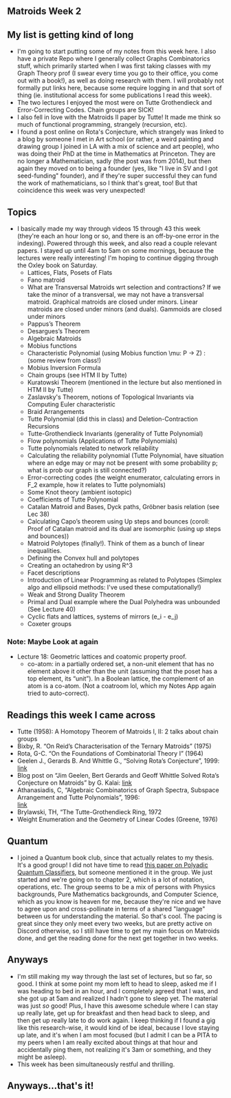 ## Matroids Week 2

## My list is getting kind of long
- I'm going to start putting some of my notes from this week here. I also have a private Repo where I generally collect Graphs Combinatorics stuff,
which primarily started when I was first taking classes with my Graph Theory prof 
(I swear every time you go to their office, you come out with a book!), as well as doing research with them. I will probably not formally put
links here, because some require logging in and that sort of thing (ie. institutional access for some publications I read this week).
- The two lectures I enjoyed the most were on Tutte Grothendieck and Error-Correcting Codes. Chain groups are SICK! 
- I also fell in love with the Matroids II paper by Tutte! It made me think so much of functional programming, strangely (recursion, etc).
- I found a post online on Rota's Conjecture, which strangely was linked to a blog by someone I met in Art school (or rather, a weird painting and drawing
group I joined in LA with a mix of science and art people), who was doing their PhD at the time
in Mathematics at Princeton. They are no longer a Mathematician, sadly (the post was from 2014), but then again they moved
on to being a founder (yes, like "I live in SV and I got seed-funding" founder), and if they're super successful they can fund the work of mathematicians, so I think that's great, too! 
But that coincidence this week was very unexpected!

## Topics
- I basically made my way through videos 15 through 43 this week (they're each an hour long or so, and there is an off-by-one error in the indexing). Powered through this week, and also read a couple relevant papers. I stayed up until 4am to 5am on some mornings, because the lectures
were really interesting! I'm hoping to continue digging through the Oxley book on Saturday.
  - Lattices, Flats, Posets of Flats
  - Fano matroid
  - What are Transversal Matroids wrt selection and contractions? If we take the minor of a transversal, we may not have a transversal matroid.
  Graphical matroids are closed under minors. Linear matroids are closed under minors (and duals). Gammoids are closed under minors
  - Pappus’s Theorem
  - Desargues’s Theorem
  - Algebraic Matroids
  - Mobius functions
  - Characteristic Polynomial (using Mobius function \mu: P -> Z) : (some review from class!)
  - Mobius Inversion Formula
  - Chain groups (see HTM II by Tutte)
  - Kuratowski Theorem (mentioned in the lecture but also mentioned in HTM II by Tutte)
  - Zaslavsky's Theorem, notions of Topological Invariants via Computing Euler characteristic
  - Braid Arrangements
  - Tutte Polynomial (did this in class) and Deletion-Contraction Recursions
  - Tutte-Grothendieck Invariants (generality of Tutte Polynomial)
  - Flow polynomials (Applications of Tutte Polynomials)
  - Tutte polynomials related to network reliability
  - Calculating the reliability polynomial (Tutte Polynomial, have situation where an edge may or may not be present with some probability p; what is prob our graph is still connected?)
  - Error-correcting codes (the weight enumerator, calculating errors in F_2 example, how it relates to Tutte polynomials)
  - Some Knot theory (ambient isotopic)
  - Coefficients of Tutte Polynomial
  - Catalan Matroid and Bases, Dyck paths, Gröbner basis relation (see Lec 38)
  - Calculating Capo’s theorem using Up steps and bounces (coroll: Proof of Catalan matroid and its dual are isomorphic (using up steps and bounces))
  - Matroid Polytopes (finally!). Think of them as a bunch of linear inequalities.
  - Defining the Convex hull and polytopes
  - Creating an octahedron by using R^3
  - Facet descriptions
  - Introduction of Linear Programming as related to Polytopes (Simplex algo and ellipsoid methods: I've used these computationally!)
  - Weak and Strong Duality Theorem
  - Primal and Dual example where the Dual Polyhedra was unbounded (See Lecture 40)
  - Cyclic flats and lattices, systems of mirrors (e_i - e_j)
  - Coxeter groups

### Note: Maybe Look at again
- Lecture 18: Geometric lattices and coatomic property proof.
  - co-atom: in a partially ordered set, a non-unit element that has no element above it other than the unit (assuming that the poset has a top element,
  its “unit”). In a Boolean lattice, the complement of an atom is a co-atom. (Not a coatroom lol, which my Notes App again tried to auto-correct).

## Readings this week I came across
- Tutte (1958): A Homotopy Theorem of Matroids I, II: 2 talks about chain groups
- Bixby, R. “On Reid’s Characterisation of the Ternary Matroids” (1975)
- Rota, G-C. “On the Foundations of Combinatorial Theory I” (1964)
- Geelen J., Gerards B. And Whittle G., “Solving Rota’s Conjecture”, 1999: [link](https://www.ams.org/notices/201407/rnoti-p736.pdf)
- Blog post on “Jim Geelen, Bert Gerards and Geoff Whittle Solved Rota’s Conjecture on Matroids” by G. Kalai: 
[link](https://gilkalai.wordpress.com/2014/08/08/jim-geelen-bert-gerards-and-geo%EF%AC%80-whittle-solved-rotas-conjecture-on-matroids/)
- Athanasiadis, C, “Algebraic Combinatorics of Graph Spectra, Subspace Arrangement and Tutte Polynomials”, 1996:  
[link](https://dspace.mit.edu/bitstream/handle/1721.1/38401/36023169-MIT.pdf?sequence=2)
- Brylawski, TH, “The Tutte-Grothendieck Ring, 1972
- Weight Enumeration and the Geometry of Linear Codes (Greene, 1976)

## Quantum
- I joined a Quantum book club, since that actually relates to my thesis. It's a good group! I did not have time to read 
[this paper on Polyadic Quantum Classifiers](https://arxiv.org/pdf/2007.14044.pdf), but someone mentioned it in the group. We just started and we're going on to chapter 2, which is a lot of notation, operations, etc. The group
seems to be a mix of persons with Physics backgrounds, Pure Mathematics backgrounds, and Computer Science, which as you know is heaven for me, because
they're nice and we have to agree upon and cross-pollinate in terms of a shared "language" between us for understanding the material. So that's cool.
The pacing is great since they only meet every two weeks, but are pretty active on Discord otherwise, so I still have time to get my main focus on Matroids
done, and get the reading done for the next get together in two weeks.

## Anyways
- I'm still making my way through the last set of lectures, but so far, so good. I think at some point my mom left to head to sleep, asked me if I was
heading to bed in an hour, and I completely agreed that I was, and she got up at 5am and realized I hadn't gone to sleep yet. The material was just *so*
good! Plus, I have this awesome schedule where I can stay up really late, get up for breakfast and then head back to sleep, and then get up really late
to do work again. I keep thinking if I found a gig like this research-wise, it would kind of be ideal, because I love staying up late, and it's when I
am most focused (but I admit I can be a PITA to my peers when I am really excited about things at that hour and accidentally ping them, not realizing
it's 3am or something, and they might be asleep).
- This week has been simultaneously restful and thrilling.

## Anyways...that's it!


